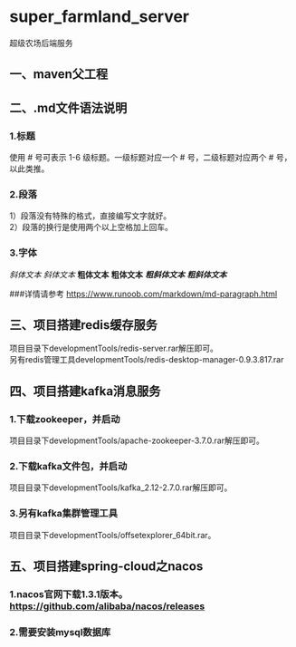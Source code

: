 # super_farmland_server
超级农场后端服务
## 一、maven父工程


## 二、.md文件语法说明
### 1.标题
使用 # 号可表示 1-6 级标题。一级标题对应一个 # 号，二级标题对应两个 # 号，以此类推。
### 2.段落
1）段落没有特殊的格式，直接编写文字就好。  
2）段落的换行是使用两个以上空格加上回车。
### 3.字体
*斜体文本*
_斜体文本_
**粗体文本**
__粗体文本__
***粗斜体文本***
___粗斜体文本___

###详情请参考
https://www.runoob.com/markdown/md-paragraph.html

## 三、项目搭建redis缓存服务
项目目录下developmentTools/redis-server.rar解压即可。  
另有redis管理工具developmentTools/redis-desktop-manager-0.9.3.817.rar

## 四、项目搭建kafka消息服务
### 1.下载zookeeper，并启动
项目目录下developmentTools/apache-zookeeper-3.7.0.rar解压即可。 
### 2.下载kafka文件包，并启动
项目目录下developmentTools/kafka_2.12-2.7.0.rar解压即可。
### 3.另有kafka集群管理工具
项目目录下developmentTools/offsetexplorer_64bit.rar。

## 五、项目搭建spring-cloud之nacos
### 1.nacos官网下载1.3.1版本。https://github.com/alibaba/nacos/releases
### 2.需要安装mysql数据库

